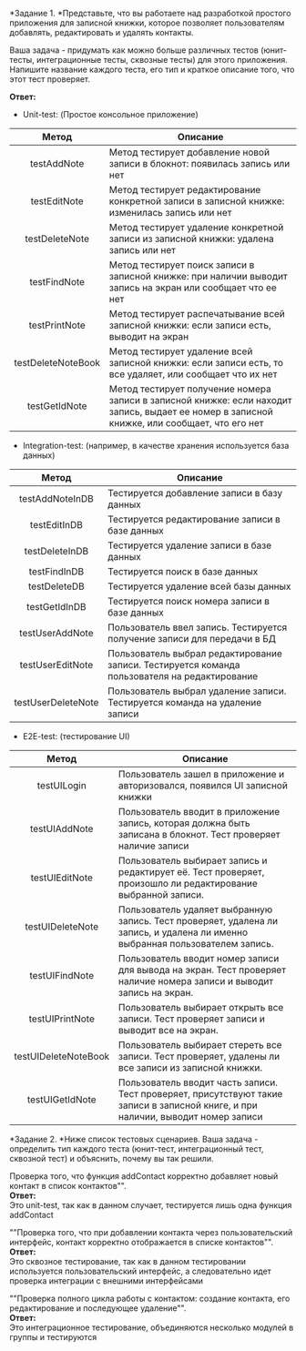 *Задание 1. *Представьте, что вы работаете над разработкой 
простого приложения для записной книжки, которое позволяет 
пользователям добавлять, редактировать и удалять контакты.

Ваша задача - придумать как можно больше различных тестов 
(юнит-тесты, интеграционные тесты, сквозные тесты) 
для этого приложения. Напишите название каждого теста, 
его тип и краткое описание того, что этот тест проверяет.<br>

**Ответ:**
- Unit-test: (Простое консольное приложение)

|       Метод        | Описание                                                                                                                                     |
|:------------------:|----------------------------------------------------------------------------------------------------------------------------------------------|
|    testAddNote     | Метод тестирует добавление новой записи в блокнот: появилась запись или нет                                                                  |
|    testEditNote    | Метод тестирует редактирование конкретной записи в записной книжке: изменилась запись или нет                                                |
|   testDeleteNote   | Метод тестирует удаление конкретной записи из записной книжки: удалена запись или нет                                                        |
|    testFindNote    | Метод тестирует поиск записи в записной книжке: при наличии выводит запись на экран или сообщает что ее нет                                  |
|   testPrintNote    | Метод тестирует распечатывание всей записной книжки: если записи есть, выводит на экран                                                      |
| testDeleteNoteBook | Метод тестирует удаление всей записной книжки: если записи есть, то все удаляет, или сообщает что их нет                                     |
|   testGetIdNote    | Метод тестирует получение номера записи в записной книжке: если находит запись, выдает ее номер в записной книжке, или сообщает, что его нет |

- Integration-test: (например, в качестве хранения используется база данных)

|       Метод        | Описание                                                                                      |
|:------------------:|-----------------------------------------------------------------------------------------------|
|  testAddNoteInDB   | Тестируется добавление записи в базу данных                                                   |
|    testEditInDB    | Тестируется редактирование записи в базе данных                                               |
|   testDeleteInDB   | Тестируется удаление записи в базе данных                                                     |
|    testFindInDB    | Тестируется поиск в базе данных                                                               |
|    testDeleteDB    | Тестируется удаление всей базы данных                                                         |
|   testGetIdInDB    | Тестируется поиск номера записи в базе данных                                                 |
|  testUserAddNote   | Пользователь ввел запись. Тестируется получение записи для передачи в БД                      |
|  testUserEditNote  | Пользователь выбрал редактирование записи. Тестируется команда пользователя на редактирование |
| testUserDeleteNote | Пользователь выбрал удаление записи. Тестируется команда на удаление записи                   |

- E2E-test: (тестирование UI)

|        Метод         | Описание                                                                                                                          |
|:--------------------:|-----------------------------------------------------------------------------------------------------------------------------------|
|     testUILogin      | Пользователь зашел в приложение и авторизовался, появился UI записной книжки                                                      |
|    testUIAddNote     | Пользователь вводит в приложение запись, которая должна быть записана в блокнот. Тест проверяет наличие записи                    |
|    testUIEditNote    | Пользователь выбирает запись и редактирует её. Тест проверяет, произошло ли редактирование выбранной записи.                      |
|   testUIDeleteNote   | Пользователь удаляет выбранную запись. Тест проверяет, удалена ли запись, и удалена ли именно выбранная пользователем запись.     |
|    testUIFindNote    | Пользователь вводит номер записи для вывода на экран. Тест проверяет наличие номера записи и выводит запись на экран.             |
|   testUIPrintNote    | Пользователь выбирает открыть все записи. Тест проверяет записи и выводит все на экран.                                           |
| testUIDeleteNoteBook | Пользователь выбирает стереть все записи. Тест проверяет, удалены ли все записи из записной книжки.                               |
|   testUIGetIdNote    | Пользователь вводит часть записи. Тест проверяет, присутствуют такие записи в записной книге, и при наличии, выводит номер записи |



*Задание 2. *Ниже список тестовых сценариев. 
Ваша задача - определить тип каждого теста 
(юнит-тест, интеграционный тест, сквозной тест) 
и объяснить, почему вы так решили.

Проверка того, что функция addContact корректно добавляет новый 
контакт в список контактов"".<br>
**Ответ:**<br>
Это unit-test, так как в данном случает, тестируется лишь одна функция addContact

""Проверка того, что при добавлении контакта через пользовательский 
интерфейс, контакт корректно отображается в списке контактов"".<br>
**Ответ:**<br>
Это сквозное тестирование, так как в данном тестировании используется пользовательский 
интерфейс, а следовательно идет проверка интеграции с внешними интерфейсами

""Проверка полного цикла работы с контактом: создание контакта, 
его редактирование и последующее удаление"".<br>
**Ответ:**<br>
Это интеграционное тестирование, объединяются несколько модулей в группы и тестируются 